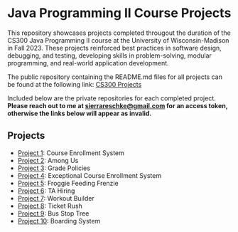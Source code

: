 # Java Programming II Course Projects
This repository showcases projects completed througout the duration of the CS300 Java Programming II course at the University of Wisconsin-Madison in Fall 2023. These projects reinforced best practices in software design, debugging, and testing, developing skills in problem-solving, modular programming, and real-world application development. 

The public repository containing the README.md files for all projects can be found at the following link: [CS300 Projects](https://github.com/sierrareschke/Java-CS300-projects-READMEs)

Included below are the private repositories for each completed project. **Please reach out to me at sierrareschke@gmail.com for an access token, otherwise the links below will appear as invalid.**

## Projects
- [Project 1](https://github.com/sierrareschke/Java-CS300-p01/): Course Enrollment System
- [Project 2](https://github.com/sierrareschke/Java-CS300-p02/): Among Us
- [Project 3](https://github.com/sierrareschke/Java-CS300-p03/): Grade Policies
- [Project 4](https://github.com/sierrareschke/Java-CS300-p04/): Exceptional Course Enrollment System
- [Project 5](https://github.com/sierrareschke/Java-CS300-p05/): Froggie Feeding Frenzie
- [Project 6](https://github.com/sierrareschke/Java-CS300-p06/): TA Hiring
- [Project 7](https://github.com/sierrareschke/Java-CS300-p07/): Workout Builder
- [Project 8](https://github.com/sierrareschke/Java-CS300-p08/): Ticket Rush
- [Project 9](https://github.com/sierrareschke/Java-CS300-p09/): Bus Stop Tree
- [Project 10](https://github.com/sierrareschke/Java-CS300-p10/): Boarding System


